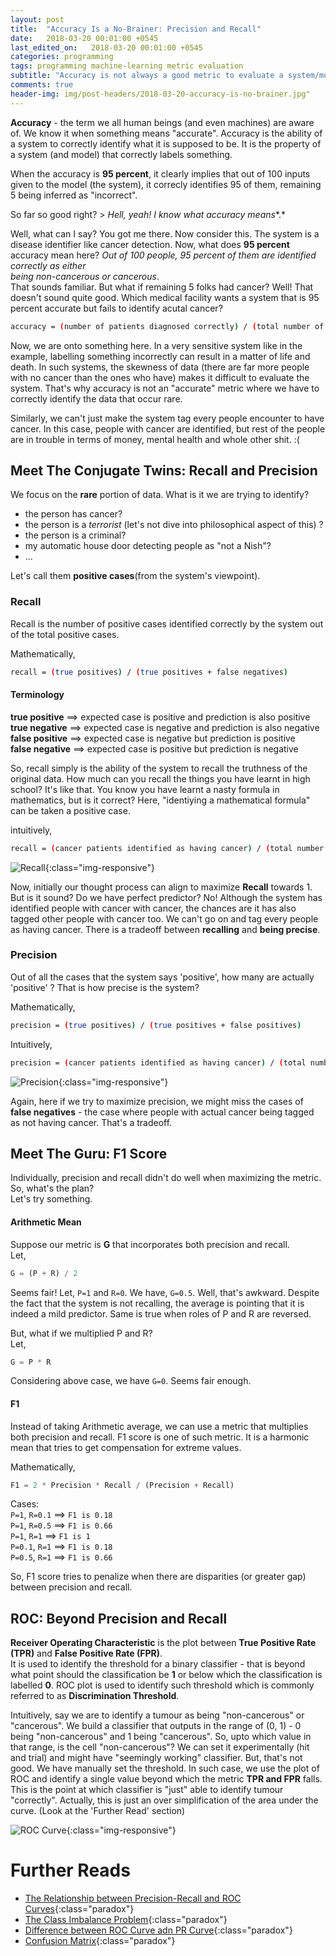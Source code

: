 ```yaml
---
layout: post
title:  "Accuracy Is a No-Brainer: Precision and Recall"
date:   2018-03-20 00:01:00 +0545
last_edited_on:   2018-03-20 00:01:00 +0545
categories: programming
tags: programming machine-learning metric evaluation
subtitle: "Accuracy is not always a good metric to evaluate a system/model."
comments: true
header-img: img/post-headers/2018-03-20-accuracy-is-no-brainer.jpg"
---
```


**Accuracy** - the term we all human beings (and even machines) are aware of. We know it when something means 
"accurate". Accuracy is the ability of a system to correctly identify what it is supposed to be. It is the 
property of a system (and model) that correctly labels something.  

When the accuracy is **95 percent**, it clearly implies that out of 100 inputs given to the model (the system), 
it correcly identifies 95 of them, remaining 5 being inferred as "incorrect". 

So far so good right? > *Hell, yeah! I know what accuracy means**.*

Well, what can I say? You got me there. Now consider this. The system is a disease identifier like cancer detection. 
Now, what does **95 percent** accuracy mean here? *Out of 100 people, 95 percent of them are identified correctly as either  
being non-cancerous or cancerous*.  
That sounds familiar. But what if remaining 5 folks had cancer? Well! That doesn't sound quite good. 
Which medical facility wants a system that is 95 percent accurate but fails to identify 
acutal cancer?  

```bash
accuracy = (number of patients diagnosed correctly) / (total number of patients)
```

Now, we are onto something here. In a very sensitive system like in the example, labelling something incorrectly can result 
in a matter of life and death. In such systems, the skewness of data (there are far more people with no cancer than the ones who have) 
makes it difficult to evaluate the system.
That's why accuracy is not an "accurate" metric where we have to correctly identify the data that occur rare.

Similarly, we can't just make the system tag every people encounter to have cancer. In this case, people with cancer 
are identified, but rest of the people are in trouble in terms of money, mental health and whole other shit. :(


## Meet The Conjugate Twins: Recall and Precision
We focus on the **rare** portion of data. What is it we are trying to identify?  
- the person has cancer?
- the person is a *terrorist* (let's not dive into philosophical aspect of this) ?
- the person is a criminal?
- my automatic house door detecting people as "not a Nish"?
- ...

Let's call them **positive cases**(from the system's viewpoint).

### Recall
Recall is the number of positive cases identified correctly by the system out of the total positive cases.  

Mathematically,  
```bash
recall = (true positives) / (true positives + false negatives)
```


#### Terminology
**true positive**   ==> expected case is positive and prediction is also positive  
**true negative**   ==> expected case is negative and prediction is also negative  
**false positive**  ==> expected case is negative but prediction is positive  
**false negative**  ==> expected case is positive but prediction is negative


So, recall simply is the ability of the system to recall the truthness of the original data. How much can you recall the things 
you have learnt in high school? It's like that. You know you have learnt a nasty formula in mathematics, but is it correct? 
Here, "identiying a mathematical formula" can be taken a positive case.


intuitively,  
```bash
recall = (cancer patients identified as having cancer) / (total number of patients having cancer)
```

![Recall](/img/post-images/2018-03-20-accuracy-is-no-brainer/recall.png){:class="img-responsive"}

Now, initially our thought process can align to maximize **Recall** towards 1. But is it sound? Do we have perfect predictor? 
No! Although the system has identified people with cancer with cancer, the chances are it has also tagged other people with 
cancer too. We can't go on and tag every people as having cancer. There is a tradeoff between **recalling** and **being precise**.


### Precision
Out of all the cases that the system says 'positive', how many are actually 'positive' ? That is how precise is the system?  

Mathematically,  
```bash
precision = (true positives) / (true positives + false positives)
```

Intuitively,  
```bash
precision = (cancer patients identified as having cancer) / (total number of people the system tags with 'having cancer' )
``` 

![Precision](/img/post-images/2018-03-20-accuracy-is-no-brainer/precision.png){:class="img-responsive"}

Again, here if we try to maximize precision, we might miss the cases of **false negatives** - the case where people with actual cancer 
being tagged as not having cancer. That's a tradeoff.


## Meet The Guru: F1 Score
Individually, precision and recall didn't do well when maximizing the metric. So, what's the plan?  
Let's try something.  

#### Arithmetic Mean
Suppose our metric is **G** that incorporates both precision and recall.  
Let,
```python
G = (P + R) / 2
```

Seems fair! 
Let, `P=1` and `R=0`. We have, `G=0.5`. Well, that's awkward. Despite the fact that the system is not recalling, 
the average is pointing that it is indeed a mild predictor. Same is true when roles of P and R are reversed.  

But, what if we multiplied P and R?  
Let,
```python
G = P * R
```
Considering above case, we have `G=0`. Seems fair enough.


#### F1
Instead of taking Arithmetic average, we can use a metric that multiplies both precision and recall. F1 score is one of such metric. 
It is a harmonic mean that tries to get compensation for extreme values.

Mathematically,
```python
F1 = 2 * Precision * Recall / (Precision + Recall)
```

Cases:  
`P=1`, `R=0.1`  ==> `F1 is 0.18`  
`P=1`, `R=0.5`  ==> `F1 is 0.66`  
`P=1`, `R=1`    ==> `F1 is 1`  
`P=0.1`, `R=1`  ==> `F1 is 0.18`  
`P=0.5`, `R=1`  ==> `F1 is 0.66`  

So, F1 score tries to penalize when there are disparities (or greater gap) between precision and recall.


## ROC: Beyond Precision and Recall
**Receiver Operating Characteristic** is the plot between **True Positive Rate (TPR)** and **False Positive Rate (FPR)**.  
It is used to identify the threshold for a binary classifier - that is beyond what point should the classification be **1** 
or below which the classification is labelled **0**. ROC plot is used to identify such threshold which is commonly referred to as 
**Discrimination Threshold**.  

Intuitively, say we are to identify a tumour as being "non-cancerous" or "cancerous". We build a classifier that outputs in the 
range of (0, 1) - 0 being "non-cancerous" and 1 being "cancerous". So, upto which value in that range, is the cell "non-cancerous"? 
We can set it experimentally (hit and trial) and might have "seemingly working" classifier. But, that's not good. We have manually 
set the threshold. In such case, we use the plot of ROC and identify a single value beyond which the metric **TPR and FPR** falls. This 
is the point at which classifier is "just" able to identify tumour "correctly". Actually, this is just an over simplification of 
the area under the curve.  (Look at the 'Further Read' section)

![ROC Curve](/img/post-images/2018-03-20-accuracy-is-no-brainer/roc-curve.png){:class="img-responsive"}



# Further Reads

- [The Relationship between Precision-Recall and ROC Curves](http://pages.cs.wisc.edu/~jdavis/davisgoadrichcamera2.pdf){:class="paradox"}
- [The Class Imbalance Problem](http://www.chioka.in/class-imbalance-problem){:class="paradox"}
- [Difference between ROC Curve adn PR Curve](http://www.chioka.in/differences-between-roc-auc-and-pr-auc){:class="paradox"}
- [Confusion Matrix](https://en.wikipedia.org/wiki/Confusion_matrix){:class="paradox"}





